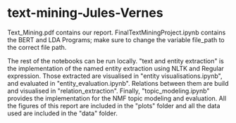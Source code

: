 # text-mining-Jules-Vernes
Text_Mining.pdf contains our report.
FinalTextMiningProject.ipynb contains the BERT and LDA Programs; make sure to change the variable file_path to the correct file path.

The rest of the notebooks can be run locally. "text and entity extraction" is the implementation of the named entity extraction using NLTK and Regular expression. Those extracted are visualised in "entity visualisations.ipynb", and evaluated in "entity\_evaluation.ipynb". Relations between them are build and visualised in "relation\_extraction". Finally, "topic\_modeling.ipynb" provides the implementation for the NMF topic modeling and evaluation. All the figures of this report are included in the "plots" folder and all the data used are included in the "data" folder.
